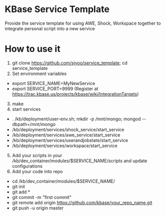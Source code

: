 KBase Service Template
================

Provide the service template for using AWE, Shock, Workspace together to integrate personal script into a new service


How to use it
================
1. git clone https://github.com/sjyoo/service_template; cd service_template
2. Set environment variables
  - export SERVICE_NAME=MyNewService
  - export SERVICE_PORT=9999 (Register at https://trac.kbase.us/projects/kbase/wiki/IntegrationTargets)
3. make
4. start services
  - . /kb/deployment/user-env.sh; mkdir -p /mnt/mongo; mongod --dbpath=/mnt/mongo
  - /kb/deployment/services/shock_service/start_service
  - /kb/deployment/services/awe_service/start_service
  - /kb/deployment/services/userandjobstate/start_service
  - /kb/deployment/services/workspace/start_service
5. Add your scripts in your /kb/dev_container/modules/$SERVICE_NAME/scripts and update configurations
6. Add your code into repo
  - cd /kb/dev_container/modules/$SERVICE_NAME/
  - git init
  - git add *
  - git commit -m "first commit"
  - git remote add origin https://github.com/kbase/your_repo_name.git
  - git push -u origin master
